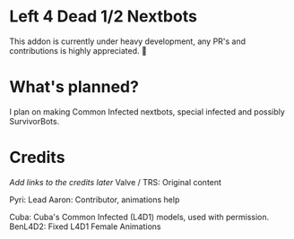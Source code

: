 # Left 4 Dead 1/2 Nextbots
This addon is currently under heavy development, any PR's and contributions is highly appreciated. 💖 

# What's planned?
I plan on making Common Infected nextbots, special infected and possibly SurvivorBots.

# Credits
*Add links to the credits later*
Valve / TRS: Original content

Pyri: Lead
Aaron: Contributor, animations help

Cuba: Cuba's Common Infected (L4D1) models, used with permission.
BenL4D2: Fixed L4D1 Female Animations